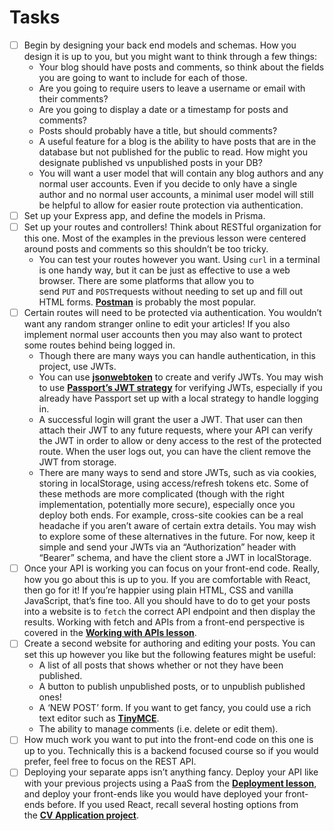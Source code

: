 # Tasks

- [ ] Begin by designing your back end models and schemas. How you design it is up to you, but you might want to think through a few things:
  - Your blog should have posts and comments, so think about the fields you are going to want to include for each of those.
  - Are you going to require users to leave a username or email with their comments?
  - Are you going to display a date or a timestamp for posts and comments?
  - Posts should probably have a title, but should comments?
  - A useful feature for a blog is the ability to have posts that are in the database but not published for the public to read. How might you designate published vs unpublished posts in your DB?
  - You will want a user model that will contain any blog authors and any normal user accounts. Even if you decide to only have a single author and no normal user accounts, a minimal user model will still be helpful to allow for easier route protection via authentication.
- [ ] Set up your Express app, and define the models in Prisma.
- [ ] Set up your routes and controllers! Think about RESTful organization for this one. Most of the examples in the previous lesson were centered around posts and comments so this shouldn’t be too tricky.
  - You can test your routes however you want. Using `curl` in a terminal is one handy way, but it can be just as effective to use a web browser. There are some platforms that allow you to send `PUT` and `POST`requests without needing to set up and fill out HTML forms. [**Postman**](https://www.postman.com/downloads/) is probably the most popular.
- [ ] Certain routes will need to be protected via authentication. You wouldn’t want any random stranger online to edit your articles! If you also implement normal user accounts then you may also want to protect some routes behind being logged in.
  - Though there are many ways you can handle authentication, in this project, use JWTs.
  - You can use [**jsonwebtoken**](https://github.com/auth0/node-jsonwebtoken) to create and verify JWTs. You may wish to use [**Passport’s JWT strategy**](https://github.com/mikenicholson/passport-jwt) for verifying JWTs, especially if you already have Passport set up with a local strategy to handle logging in.
  - A successful login will grant the user a JWT. That user can then attach their JWT to any future requests, where your API can verify the JWT in order to allow or deny access to the rest of the protected route. When the user logs out, you can have the client remove the JWT from storage.
  - There are many ways to send and store JWTs, such as via cookies, storing in localStorage, using access/refresh tokens etc. Some of these methods are more complicated (though with the right implementation, potentially more secure), especially once you deploy both ends. For example, cross-site cookies can be a real headache if you aren’t aware of certain extra details. You may wish to explore some of these alternatives in the future. For now, keep it simple and send your JWTs via an “Authorization” header with “Bearer” schema, and have the client store a JWT in localStorage.
- [ ] Once your API is working you can focus on your front-end code. Really, how you go about this is up to you. If you are comfortable with React, then go for it! If you’re happier using plain HTML, CSS and vanilla JavaScript, that’s fine too. All you should have to do to get your posts into a website is to `fetch` the correct API endpoint and then display the results. Working with fetch and APIs from a front-end perspective is covered in the [**Working with APIs lesson**](https://www.theodinproject.com/lessons/javascript-working-with-apis).
- [ ] Create a second website for authoring and editing your posts. You can set this up however you like but the following features might be useful:
  - A list of all posts that shows whether or not they have been published.
  - A button to publish unpublished posts, or to unpublish published ones!
  - A ‘NEW POST’ form. If you want to get fancy, you could use a rich text editor such as [**TinyMCE**](https://www.tiny.cloud/docs/tinymce/6/cloud-quick-start/).
  - The ability to manage comments (i.e. delete or edit them).
- [ ] How much work you want to put into the front-end code on this one is up to you. Technically this is a backend focused course so if you would prefer, feel free to focus on the REST API.
- [ ] Deploying your separate apps isn’t anything fancy. Deploy your API like with your previous projects using a PaaS from the [**Deployment lesson**](https://www.theodinproject.com/lessons/node-path-nodejs-deployment), and deploy your front-ends like you would have deployed your front-ends before. If you used React, recall several hosting options from the [**CV Application project**](https://www.theodinproject.com/lessons/node-path-react-new-cv-application).
